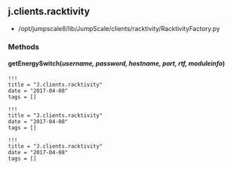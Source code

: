 <!-- toc -->
## j.clients.racktivity

- /opt/jumpscale8/lib/JumpScale/clients/racktivity/RacktivityFactory.py

### Methods

#### getEnergySwitch(*username, password, hostname, port, rtf, moduleinfo*) 


```
!!!
title = "J.clients.racktivity"
date = "2017-04-08"
tags = []
```

```
!!!
title = "J.clients.racktivity"
date = "2017-04-08"
tags = []
```

```
!!!
title = "J.clients.racktivity"
date = "2017-04-08"
tags = []
```
